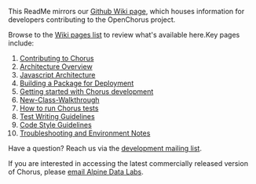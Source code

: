 This ReadMe mirrors our [Github Wiki page](https://github.com/Chorus/chorus/wiki), which houses information for developers contributing to the OpenChorus project.

Browse to the [Wiki pages list](https://github.com/Chorus/chorus/wiki/_pages) to review what's available here.Key pages include:

1. [Contributing to Chorus](https://github.com/Chorus/chorus/wiki/Contributing-to-Chorus)
1. [Architecture Overview](https://github.com/Chorus/chorus/wiki/Architecture-Overview)
1. [Javascript Architecture](https://github.com/Chorus/chorus/wiki/Javascript-Architecture)
1. [Building a Package for Deployment](https://github.com/Chorus/chorus/wiki/Building-a-Package-for-Deployment)
1. [Getting started with Chorus development](https://github.com/Chorus/chorus/wiki/Getting-started-with-Chorus-development)
1. [New-Class-Walkthrough](https://github.com/Chorus/chorus/wiki/New-Class-Walkthrough)
1. [How to run Chorus tests](https://github.com/Chorus/chorus/wiki/How-to-run-Chorus-tests)
1. [Test Writing Guidelines](https://github.com/Chorus/chorus/wiki/Test-Writing-Guidelines)
1. [Code Style Guidelines](https://github.com/Chorus/chorus/wiki/Code-style)
1. [Troubleshooting and Environment Notes](https://github.com/Chorus/chorus/wiki/Troubleshooting-and-Environment-Notes)

Have a question? Reach us via the [development mailing list](https://groups.google.com/forum/?fromgroups#!forum/chorus-dev). 

If you are interested in accessing the latest commercially released version of Chorus, please [email Alpine Data Labs](mailto:support@alpinenow.com).
